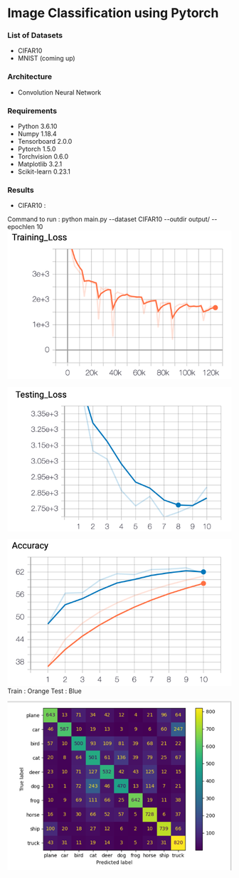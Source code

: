 # Image Classification using Pytorch

### List of Datasets
* CIFAR10
* MNIST (coming up)

### Architecture
* Convolution Neural Network

### Requirements
* Python 3.6.10  
* Numpy 1.18.4  
* Tensorboard 2.0.0   
* Pytorch 1.5.0  
* Torchvision 0.6.0 
* Matplotlib 3.2.1
* Scikit-learn 0.23.1


### Results
* CIFAR10 :

Command to run : python main.py --dataset CIFAR10 --outdir output/ --epochlen 10
![Train Loss](https://github.com/Arushi04/ImageClassification/blob/master/images/train_loss.png "Train Loss")   

![Test Loss](https://github.com/Arushi04/ImageClassification/blob/master/images/test_loss.png "Test Loss")       

![Train Accuracy](https://github.com/Arushi04/ImageClassification/blob/master/images/train-test-accuracy.png "Train/Test Accuracy")
Train : Orange
Test : Blue

![Confusion Matrix](https://github.com/Arushi04/ImageClassification/blob/master/images/confusion_matrix.png "Confusion Matrix")




